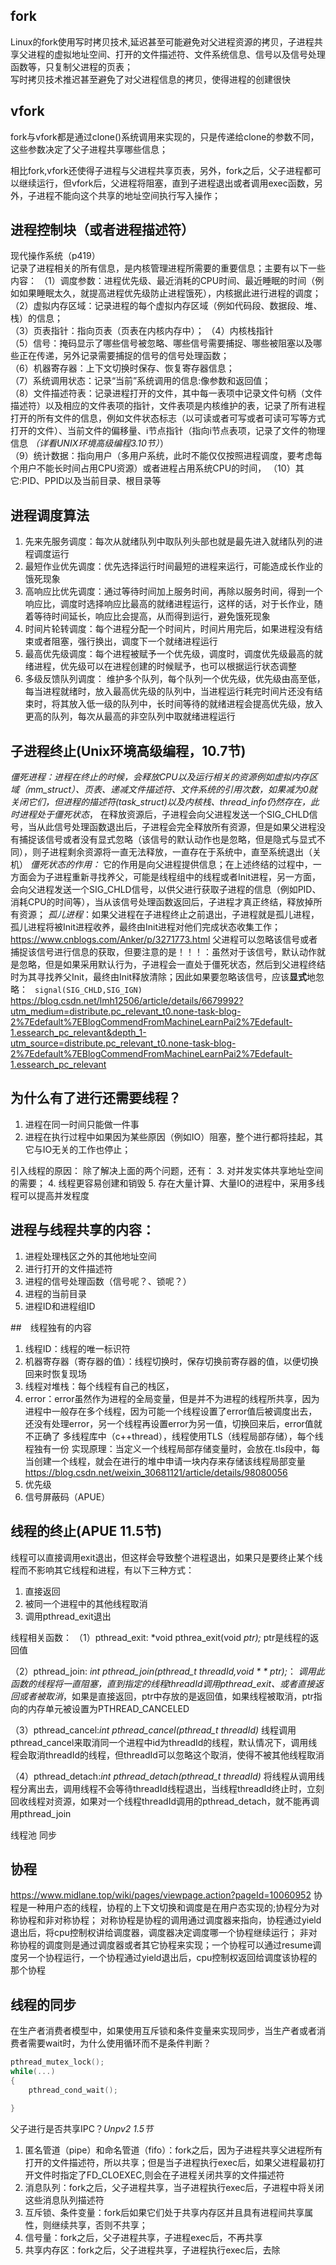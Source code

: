 ## fork 
Linux的fork使用写时拷贝技术,延迟甚至可能避免对父进程资源的拷贝，子进程共享父进程的虚拟地址空间、打开的文件描述符、文件系统信息、信号以及信号处理函数等，只复制父进程的页表；    
写时拷贝技术推迟甚至避免了对父进程信息的拷贝，使得进程的创建很快

## vfork   
fork与vfork都是通过clone()系统调用来实现的，只是传递给clone的参数不同，这些参数决定了父子进程共享哪些信息；

相比fork,vfork还使得子进程与父进程共享页表，另外，fork之后，父子进程都可以继续运行，但vfork后，父进程将阻塞，直到子进程退出或者调用exec函数，另外，子进程不能向这个共享的地址空间执行写入操作；


## 进程控制块（或者进程描述符）
现代操作系统（p419）   
记录了进程相关的所有信息，是内核管理进程所需要的重要信息；主要有以下一些内容：
（1）调度参数：进程优先级、最近消耗的CPU时间、最近睡眠的时间（例如如果睡眠太久，就提高进程优先级防止进程饿死），内核据此进行进程的调度；    
（2）虚拟内存区域：记录进程的每个虚拟内存区域（例如代码段、数据段、堆、栈）的信息；   
（3）页表指针：指向页表（页表在内核内存中）；
（4）内核栈指针  
（5）信号：掩码显示了哪些信号被忽略、哪些信号需要捕捉、哪些被阻塞以及哪些正在传递，另外记录需要捕捉的信号的信号处理函数；   
（6）机器寄存器：上下文切换时保存、恢复寄存器信息；   
（7）系统调用状态：记录“当前”系统调用的信息:像参数和返回值；   
（8）文件描述符表：记录进程打开的文件，其中每一表项中记录文件句柄（文件描述符）以及相应的文件表项的指针，文件表项是内核维护的表，记录了所有进程打开的所有文件的信息，例如文件状态标志（以可读或者可写或者可读可写等方式打开的文件）、当前文件的偏移量、i节点指针（指向i节点表项，记录了文件的物理信息 *（详看UNIX环境高级编程3.10节）*）   
（9）统计数据：指向用户（多用户系统，此时不能仅仅按照进程调度，要考虑每个用户不能长时间占用CPU资源）或者进程占用系统CPU的时间，
（10）其它:PID、PPID以及当前目录、根目录等


## 进程调度算法
1. 先来先服务调度：每次从就绪队列中取队列头部也就是最先进入就绪队列的进程调度运行
2. 最短作业优先调度：优先选择运行时间最短的进程来运行，可能造成长作业的饿死现象
3. 高响应比优先调度：通过等待时间加上服务时间，再除以服务时间，得到一个响应比，调度时选择响应比最高的就绪进程运行，这样的话，对于长作业，随着等待时间延长，响应比会提高，从而得到运行，避免饿死现象
4. 时间片轮转调度：每个进程分配一个时间片，时间片用完后，如果进程没有结束或者阻塞，强行换出，调度下一个就绪进程运行
5. 最高优先级调度：每个进程被赋予一个优先级，调度时，调度优先级最高的就绪进程，优先级可以在进程创建的时候赋予，也可以根据运行状态调整
6. 多级反馈队列调度： 维护多个队列，每个队列一个优先级，优先级由高至低，每当进程就绪时，放入最高优先级的队列中，当进程运行耗完时间片还没有结束时，将其放入低一级的队列中，长时间等待的就绪进程会提高优先级，放入更高的队列，每次从最高的非空队列中取就绪进程运行

## 子进程终止(Unix环境高级编程，10.7节)
*僵死进程：*进程在终止的时候，会释放CPU以及运行相关的资源例如虚拟内存区域（mm_struct）、页表、递减文件描述符、文件系统的引用次数，如果减为0就关闭它们，但进程的描述符(task_struct)以及内核栈、thread_info仍然存在，此时进程处于*僵死状态*，   在释放资源后，子进程会向父进程发送一个SIG_CHLD信号，当从此信号处理函数退出后，子进程会完全释放所有资源，但是如果父进程没有捕捉该信号或者没有显式忽略（该信号的默认动作也是忽略，但是隐式与显式不同），则子进程剩余资源将一直无法释放，一直存在于系统中，直至系统退出（关机）
*僵死状态的作用：* 它的作用是向父进程提供信息；在上述终结的过程中，一方面会为子进程重新寻找养父，可能是线程组中的线程或者Init进程，另一方面，会向父进程发送一个SIG_CHLD信号，以供父进行获取子进程的信息（例如PID、消耗CPU的时间等），当从该信号处理函数返回后，子进程才真正终结，释放掉所有资源；
*孤儿进程*：如果父进程在子进程终止之前退出，子进程就是孤儿进程，孤儿进程将被Init进程收养，最终由Init进程对他们完成状态收集工作；
<https://www.cnblogs.com/Anker/p/3271773.html>
父进程可以忽略该信号或者捕捉该信号进行信息的获取，但要注意的是！！！：虽然对于该信号，默认动作就是忽略，但是如果采用默认行为，子进程会一直处于僵死状态，然后到父进程终结时为其寻找养父Init，最终由Init释放清除；因此如果要忽略该信号，应该**显式**地忽略：
``` signal(SIG_CHLD,SIG_IGN)```   
<https://blog.csdn.net/lmh12506/article/details/6679992?utm_medium=distribute.pc_relevant_t0.none-task-blog-2%7Edefault%7EBlogCommendFromMachineLearnPai2%7Edefault-1.essearch_pc_relevant&depth_1-utm_source=distribute.pc_relevant_t0.none-task-blog-2%7Edefault%7EBlogCommendFromMachineLearnPai2%7Edefault-1.essearch_pc_relevant>


## 为什么有了进行还需要线程？
1. 进程在同一时间只能做一件事
2. 进程在执行过程中如果因为某些原因（例如IO）阻塞，整个进行都将挂起，其它与IO无关的工作也停止；

引入线程的原因：
除了解决上面的两个问题，还有：
3. 对并发实体共享地址空间的需要；
4. 线程更容易创建和销毁
5. 存在大量计算、大量IO的进程中，采用多线程可以提高并发程度



## 进程与线程共享的内容：
1. 进程处理栈区之外的其他地址空间
2. 进行打开的文件描述符
3. 进程的信号处理函数（信号呢？、锁呢？）
4. 进程的当前目录
5. 进程ID和进程组ID


##　线程独有的内容
1. 线程ID：线程的唯一标识符
2. 机器寄存器（寄存器的值）：线程切换时，保存切换前寄存器的值，以便切换回来时恢复现场
3. 线程对堆栈：每个线程有自己的栈区，
4. error：error虽然作为进程的全局变量，但是并不为进程的线程所共享，因为进程中一般存在多个线程，因为可能一个线程设置了error值后被调度出去，还没有处理error，另一个线程再设置error为另一值，切换回来后，error值就不正确了
多线程库中（c++thread），线程使用TLS（线程局部存储），每个线程独有一份
实现原理：当定义一个线程局部存储变量时，会放在.tls段中，每当创建一个线程，就会在进行的堆中申请一块内存来存储该线程局部变量<https://blog.csdn.net/weixin_30681121/article/details/98080056>
5. 优先级
6. 信号屏蔽码（APUE）   


## 线程的终止(APUE 11.5节)
线程可以直接调用exit退出，但这样会导致整个进程退出，如果只是要终止某个线程而不影响其它线程和进程，有以下三种方式：
1. 直接返回
2. 被同一个进程中的其他线程取消
3. 调用pthread_exit退出



线程相关函数：
（1）pthread_exit:  *void pthrea_exit(void *ptr);*
ptr是线程的返回值

（2）pthread_join: *int pthread_join(pthread_t threadId,void * * ptr);*：
*调用此函数的线程将一直阻塞，直到指定的线程threadId调用pthread_exit、或者直接返回或者被取消*，如果是直接返回，ptr中存放的是返回值，如果线程被取消，ptr指向的内存单元被设置为PTHREAD_CANCELED

（3）pthread_cancel:*int pthread_cancel(pthread_t threadId)*
线程调用pthread_cancel来取消同一个进程中id为threadId的线程，默认情况下，调用线程会取消threadId的线程，但threadId可以忽略这个取消，使得不被其他线程取消

（4）pthread_detach:*int pthread_detach(pthread_t threadId)*
将线程从调用线程分离出去，调用线程不会等待threadId线程退出，当线程threadId终止时，立刻回收线程对资源，如果对一个线程threadId调用的pthread_detach，就不能再调用pthread_join

线程池
同步

## 协程
<https://www.midlane.top/wiki/pages/viewpage.action?pageId=10060952>
协程是一种用户态的线程，协程的上下文切换和调度是在用户态实现的;协程分为对称协程和非对称协程；
对称协程是协程的调用通过调度器来指向，协程通过yield退出后，将cpu控制权讲给调度器，调度器决定调度哪一个协程继续运行；
非对称协程的调度则是通过调度器或者其它协程来实现；一个协程可以通过resume调度另一个协程运行，一个协程通过yield退出后，cpu控制权返回给调度该协程的那个协程


## 线程的同步
在生产者消费者模型中，如果使用互斥锁和条件变量来实现同步，当生产者或者消费者需要wait时，为什么使用循环而不是条件判断？
```c++
pthread_mutex_lock();
while(...)
{
    pthread_cond_wait();

}
```

父子进行是否共享IPC？*Unpv2 1.5节*
1. 匿名管道（pipe）和命名管道（fifo）：fork之后，因为子进程共享父进程所有打开的文件描述符，所以共享；但是当子进程执行exec后，如果父进程最初打开文件时指定了FD_CLOEXEC,则会在子进程关闭共享的文件描述符
2. 消息队列：fork之后，父子进程共享，当子进程执行exec后，子进程中将关闭这些消息队列描述符
3. 互斥锁、条件变量：fork后如果它们处于共享内存区并且具有进程间共享属性，则继续共享，否则不共享；
4. 信号量：fork之后，父子进程共享，子进程exec后，不再共享
5. 共享内存区：fork之后，父子进程共享，子进程执行exec后，去除